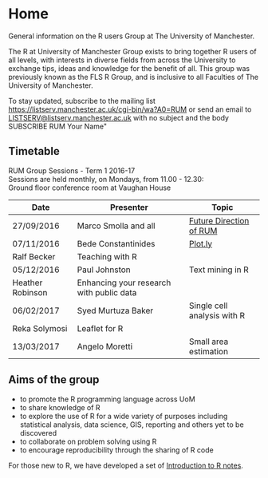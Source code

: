 # Home
General information on the R users Group at The University of Manchester. 


The R at University of Manchester Group exists to bring together R users of all levels, with interests in diverse fields from across the University to exchange tips, ideas and knowledge for the benefit of all. This group was previously known as the FLS R Group, and is inclusive to all Faculties of The University of Manchester.  

To stay updated, subscribe to the mailing list https://listserv.manchester.ac.uk/cgi-bin/wa?A0=RUM or send an email to LISTSERV@listserv.manchester.ac.uk with no subject and the body SUBSCRIBE RUM Your Name"

<!--## What would you like to know?
[Follow this link and add your ideas and wishes about topics for the R Group to our list and we will try to make it happen.](http://www.tricider.com/admin/2uxhw3j754d/5FwJlvIs0sn) -->

## Timetable
RUM Group Sessions - Term 1 2016-17  
Sessions are held monthly, on Mondays, from 11.00 - 12.30:  
Ground floor conference room at Vaughan House  

|Date | Presenter | Topic |  
|------------- | -------------|------------|  
 27/09/2016 | Marco Smolla and all | [Future Direction of RUM](https://drive.google.com/open?id=1T7R2Ln6p5YqxBXPGUEPkmvNbfUH6BA63aLORIfYGC08) |  
 07/11/2016 | Bede Constantinides | [Plot.ly](https://github.com/RUMgroup/plotly_basics) |  
 | Ralf Becker | Teaching with R |  
 05/12/2016 | Paul Johnston | Text mining in R |  
 | Heather Robinson | Enhancing your research with public data|  
 06/02/2017 | Syed Murtuza Baker | Single cell analysis with R |  
 | Reka Solymosi | Leaflet for R|  
 13/03/2017 | Angelo Moretti | Small area estimation |  


## Aims of the group
- to promote the R programming language across UoM  
- to share knowledge of R  
- to explore the use of R for a wide variety of purposes including statistical analysis, data science, GIS, reporting and others yet to be discovered  
- to collaborate on problem solving using R  
- to encourage reproducibility through the sharing of R code  

For those new to R, we have developed a set of [Introduction to R notes](https://github.com/RUMgroup/introduction_2_R).
